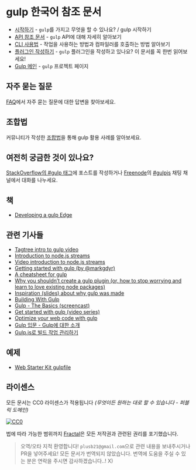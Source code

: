 # gulp 한국어 참조 문서

* [시작하기](getting-started.md) - `gulp`를 가지고 무엇을 할 수 있나요? / gulp 시작하기
* [API 참조 문서](API.md) - `gulp` API에 대해 자세히 알아보기
* [CLI 사용법](CLI.md) - 작업을 사용하는 방법과 컴파일러를 호출하는 방법 알아보기
* [플러그인 작성하기](writing-a-plugin/README.md) - `gulp` 플러그인을 작성하고 있나요? 이 문서를 꼭 한번 읽어보세요!
* [Gulp 메인][GulpMain] - `gulp` 프로젝트 페이지


## 자주 묻는 질문

[FAQ](FAQ.md)에서 자주 묻는 질문에 대한 답변을 찾아보세요.


## 조합법

커뮤니티가 작성한 [조합법](recipes#recipes)을 통해 gulp 활용 사례를 알아보세요.


## 여전히 궁금한 것이 있나요?

[StackOverflow의 #gulp 태그](http://stackoverflow.com/questions/tagged/gulp)에 포스트를 작성하거나
[Freenode](http://freenode.net/)의 [#gulpjs](http://webchat.freenode.net/?channels=gulpjs) 채팅 채널에서 대화를 나누세요.


## 책
* [Developing a gulp Edge](http://shop.oreilly.com/product/9781939902146.do)


## 관련 기사들
* [Tagtree intro to gulp video](http://tagtree.tv/gulp)
* [Introduction to node.js streams](https://github.com/substack/stream-handbook)
* [Video introduction to node.js streams](http://www.youtube.com/watch?v=QgEuZ52OZtU)
* [Getting started with gulp (by @markgdyr)](http://markgoodyear.com/2014/01/getting-started-with-gulp/)
* [A cheatsheet for gulp](https://github.com/osscafe/gulp-cheatsheet)
* [Why you shouldn’t create a gulp plugin (or, how to stop worrying and learn to love existing node packages)](http://blog.overzealous.com/post/74121048393/why-you-shouldnt-create-a-gulp-plugin-or-how-to-stop)
* [Inspiration (slides) about why gulp was made](http://slid.es/contra/gulp)
* [Building With Gulp](http://www.smashingmagazine.com/2014/06/11/building-with-gulp/)
* [Gulp - The Basics (screencast)](https://www.youtube.com/watch?v=dwSLFai8ovQ)
* [Get started with gulp (video series)](http://www.youtube.com/playlist?list=PLRk95HPmOM6PN-G1xyKj9q6ap_dc9Yckm)
* [Optimize your web code with gulp](http://www.linuxuser.co.uk/tutorials/optimise-your-web-code-with-gulp-js)
* [Gulp 입문 - Gulp에 대한 소개](http://programmingsummaries.tistory.com/356)
* [Gulp.js로 빌드 작업 관리하기](http://code.tutsplus.com/ko/tutorials/managing-your-build-tasks-with-gulpjs--net-36910)


## 예제

- [Web Starter Kit gulpfile](https://github.com/google/web-starter-kit/blob/master/gulpfile.babel.js)


## 라이센스

모든 문서는 CC0 라이센스가 적용됩니다 *(무엇이든 원하는 대로 할 수 있습니다 - 퍼블릭 도메인)*

[![CC0](http://i.creativecommons.org/p/zero/1.0/88x31.png)](http://creativecommons.org/publicdomain/zero/1.0/)

법에 따라 가능한 범위까지 [Fractal](http://wearefractal.com)은 모든 저작권과 관련된 권리를 포기했습니다.

> 오역/오타 지적 환영합니다! `plusb21@gmail.com`으로 관련 내용을 보내주시거나 PR을 넣어주세요!
> 모든 문서가 번역되지 않았습니다. 번역에 도움을 주실 수 있는 분은 연락을 주시면 감사하겠습니다..! X)

[GulpMain]: https://github.com/gulpjs/gulp
